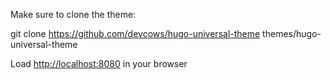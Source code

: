 Make sure to clone the theme:

git clone https://github.com/devcows/hugo-universal-theme themes/hugo-universal-theme

Load [http://localhost:8080](http://localhost:8080) in your browser
